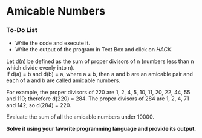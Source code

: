 # Amicable Numbers

<div class="aside">
<h3>To-Do List</h3>
<ul>
  <li>Write the code and execute it.</li>
  <li>Write the output of the program in Text Box and click on <em>HACK</em>.</li>
</ul>
</div>

Let d(n) be defined as the sum of proper divisors of n (numbers less than n which divide evenly into n).<br>
If d(a) = b and d(b) = a, where a ≠ b, then a and b are an amicable pair and each of a and b are called amicable numbers.<br>

For example, the proper divisors of 220 are 1, 2, 4, 5, 10, 11, 20, 22, 44, 55 and 110; therefore d(220) = 284. The proper divisors of 284 are 1, 2, 4, 71 and 142; so d(284) = 220.

Evaluate the sum of all the amicable numbers under 10000.<br>

<b>Solve it using your favorite programming language and provide its output.</b>
